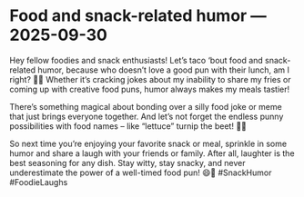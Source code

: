 # Food and snack-related humor — 2025-09-30

Hey fellow foodies and snack enthusiasts! Let’s taco ‘bout food and snack-related humor, because who doesn’t love a good pun with their lunch, am I right? 🌮😂 Whether it’s cracking jokes about my inability to share my fries or coming up with creative food puns, humor always makes my meals tastier!

There’s something magical about bonding over a silly food joke or meme that just brings everyone together. And let’s not forget the endless punny possibilities with food names – like “lettuce” turnip the beet! 🥬🎶

So next time you’re enjoying your favorite snack or meal, sprinkle in some humor and share a laugh with your friends or family. After all, laughter is the best seasoning for any dish. Stay witty, stay snacky, and never underestimate the power of a well-timed food pun! 😄🍕 #SnackHumor #FoodieLaughs